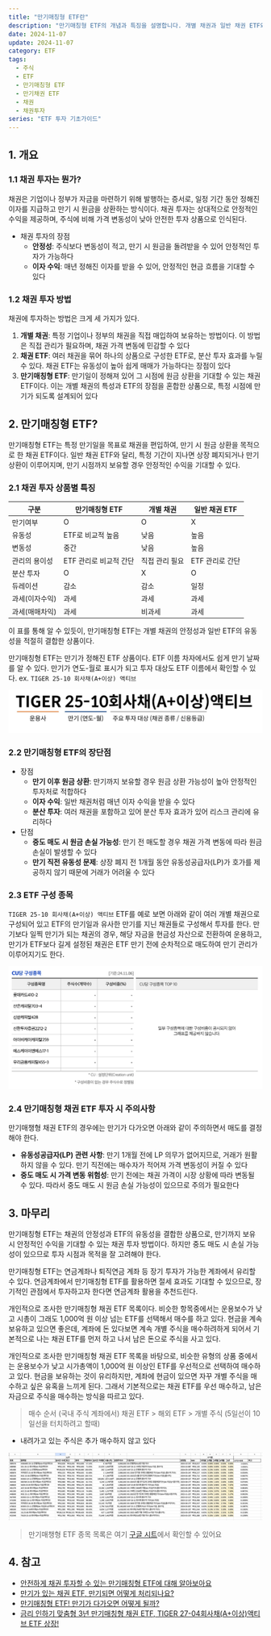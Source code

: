 ```yaml
---
title: "만기매칭형 ETF란"
description: "만기매칭형 ETF의 개념과 특징을 설명합니다. 개별 채권과 일반 채권 ETF와의 차이점, 투자 방법과 장단점을 상세히 다룹니다."
date: 2024-11-07
update: 2024-11-07
category: ETF
tags:
  - 주식
  - ETF
  - 만기매칭형 ETF
  - 만기채권 ETF
  - 채권
  - 채권투자
series: "ETF 투자 기초가이드"
---
```


## 1. 개요

### 1.1 채권 투자는 뭔가?

채권은 기업이나 정부가 자금을 마련하기 위해 발행하는 증서로, 일정 기간 동안 정해진 이자를 지급하고 만기 시 원금을 상환하는 방식이다. 채권 투자는 상대적으로 안정적인 수익을 제공하며, 주식에 비해 가격 변동성이 낮아 안전한 투자 상품으로 인식된다.

- 채권 투자의 장점
  - **안정성**: 주식보다 변동성이 적고, 만기 시 원금을 돌려받을 수 있어 안정적인 투자가 가능하다
  - **이자 수익**: 매년 정해진 이자를 받을 수 있어, 안정적인 현금 흐름을 기대할 수 있다

### 1.2 채권 투자 방법

채권에 투자하는 방법은 크게 세 가지가 있다.

1. **개별 채권**: 특정 기업이나 정부의 채권을 직접 매입하여 보유하는 방법이다. 이 방법은 직접 관리가 필요하며, 채권 가격 변동에 민감할 수 있다
2. **채권 ETF**: 여러 채권을 묶어 하나의 상품으로 구성한 ETF로, 분산 투자 효과를 누릴 수 있다. 채권 ETF는 유동성이 높아 쉽게 매매가 가능하다는 장점이 있다
3. **만기매칭형 ETF**: 만기일이 정해져 있어 그 시점에 원금 상환을 기대할 수 있는 채권 ETF이다. 이는 개별 채권의 특성과 ETF의 장점을 혼합한 상품으로, 특정 시점에 만기가 되도록 설계되어 있다

## 2. 만기매칭형 ETF?

만기매칭형 ETF는 특정 만기일을 목표로 채권을 편입하여, 만기 시 원금 상환을 목적으로 한 채권 ETF이다. 일반 채권 ETF와 달리, 특정 기간이 지나면 상장 폐지되거나 만기 상환이 이루어지며, 만기 시점까지 보유할 경우 안정적인 수익을 기대할 수 있다.

### 2.1 채권 투자 상품별 특징

| 구분           | 만기매칭형 ETF         | 개별 채권      | 일반 채권 ETF   |
| -------------- | ---------------------- | -------------- | --------------- |
| 만기여부       | O                      | O              | X               |
| 유동성         | ETF로 비교적 높음      | 낮음           | 높음            |
| 변동성         | 중간                   | 낮음           | 높음            |
| 관리의 용이성  | ETF 관리로 비교적 간단 | 직접 관리 필요 | ETF 관리로 간단 |
| 분산 투자      | O                      | X              | O               |
| 듀레이션       | 감소                   | 감소           | 일정            |
| 과세(이자수익) | 과세                   | 과세           | 과세            |
| 과세(매매차익) | 과세                   | 비과세         | 과세            |

이 표를 통해 알 수 있듯이, 만기매칭형 ETF는 개별 채권의 안정성과 일반 ETF의 유동성을 적절히 결합한 상품이다.

만기매칭형 ETF는 만기가 정해진 ETF 상품이다. ETF 이름 차자에서도 쉽게 만기 날짜를 알 수 있다. 만기가 연도-월로 표시가 되고 투자 대상도 ETF 이름에서 확인할 수 있다. ex. `TIGER 25-10 회사채(A+이상) 액티브`

![](image-20241107202301622.png)

### 2.2 만기매칭형 ETF의 장단점

- 장점
  - **만기 이후 원금 상환**: 만기까지 보유할 경우 원금 상환 가능성이 높아 안정적인 투자처로 적합하다
  - **이자 수익**: 일반 채권처럼 매년 이자 수익을 받을 수 있다
  - **분산 투자**: 여러 채권을 포함하고 있어 분산 투자 효과가 있어 리스크 관리에 유리하다
- 단점
  - **중도 매도 시 원금 손실 가능성**: 만기 전 매도할 경우 채권 가격 변동에 따라 원금 손실이 발생할 수 있다
  - **만기 직전 유동성 문제**: 상장 폐지 전 1개월 동안 유동성공급자(LP)가 호가를 제공하지 않기 때문에 거래가 어려울 수 있다

### 2.3 ETF 구성 종목

`TIGER 25-10 회사채(A+이상) 액티브` ETF를 예로 보면 아래와 같이 여러 개별 채권으로 구성되어 있고 ETF의 만기일과 유사한 만기를 지닌 채권들로 구성해서 투자를 한다. 만기보다 일찍 만기가 되는 채권의 경우, 해당 자금을 현금성 자산으로 전환하여 운용하고, 만기가 ETF보다 길게 설정된 채권은 ETF 만기 전에 순차적으로 매도하여 만기 관리가 이루어지기도 한다.

![ETF 구성 종목](image-20241107202316952.png)

### 2.4 만기매칭형 채권 ETF 투자 시 주의사항

만기매챙형 채권 ETF의 경우에는 만기가 다가오면 아래와 같이 주의하면서 매도를 결정해야 한다.

- **유동성공급자(LP) 관련 사항**: 만기 1개월 전에 LP 의무가 없어지므로, 거래가 원활하지 않을 수 있다. 만기 직전에는 매수자가 적어져 가격 변동성이 커질 수 있다
- **중도 매도 시 가격 변동 위험성**: 만기 전에는 채권 가격이 시장 상황에 따라 변동될 수 있다. 따라서 중도 매도 시 원금 손실 가능성이 있으므로 주의가 필요한다

## 3. 마무리

만기매칭형 ETF는 채권의 안정성과 ETF의 유동성을 결합한 상품으로, 만기까지 보유 시 안정적인 수익을 기대할 수 있는 채권 투자 방법이다. 하지만 중도 매도 시 손실 가능성이 있으므로 투자 시점과 목적을 잘 고려해야 한다.

만기매칭형 ETF는 연금계좌나 퇴직연금 계좌 등 장기 투자가 가능한 계좌에서 유리할 수 있다. 연금계좌에서 만기매칭형 ETF를 활용하면 절세 효과도 기대할 수 있으므로, 장기적인 관점에서 투자하고자 한다면 연금계좌 활용을 추천드린다.

개인적으로 조사한 만기매칭형 채권 ETF 목록이다. 비슷한 항목중에서는 운용보수가 낮고 시총이 그래도 1,000억 원 이상 넘는 ETF를 선택해서 매수를 하고 있다. 현금을 계속 보유하고 있으면 좋은데, 계좌에 돈 있다보면 계속 개별 주식을 매수하려하게 되어서 기본적으로 나는 채권 ETF를 먼저 하고 나서 남은 돈으로 주식을 사고 있다.

개인적으로 조사한 만기매칭형 채권 ETF 목록을 바탕으로, 비슷한 유형의 상품 중에서는 운용보수가 낮고 시가총액이 1,000억 원 이상인 ETF를 우선적으로 선택하여 매수하고 있다. 현금을 보유하는 것이 유리하지만, 계좌에 현금이 있으면 자꾸 개별 주식을 매수하고 싶은 유혹을 느끼게 된다. 그래서 기본적으로는 채권 ETF를 우선 매수하고, 남은 자금으로 주식을 매수하는 방식을 따르고 있다.

> 매수 순서 (국내 주식 계좌에서) 채권 ETF > 해외 ETF > 개별 주식 (5일선이 10일선을 터치하려고 할때)

- 내려가고 있는 주식은 추가 매수하지 않고 있다

![관심 만기매칭형 ETF](image-20241107202342085.png)

> 만기매챙형 ETF 종목 목록은 여기 [구글 시트](https://docs.google.com/spreadsheets/d/11kbUc6UClddhaStg6biPkQhFeC8ssGRITeYg1ZDxu8s/edit?gid=1613647338#gid=1613647338)에서 확인할 수 있어요

## 4. 참고

- [안전하게 채권 투자할 수 있는 만기매칭형 ETF에 대해 알아보아요](https://www.notion.so/ETF-12b46a2166e380289da9ff9861b3b6a0?pvs=21)
- [만기가 있는 채권 ETF, 만기되면 어떻게 처리되나요?](https://m.samsungfund.com/etf/insight/house-view/view.do?seq=57473)
- [만기매칭형 ETF! 만기가 다가오면 어떻게 될까?](https://m.post.naver.com/viewer/postView.naver?volumeNo=37362820&memberNo=28991414)
- [금리 인하기 맞춤형 3년 만기매칭형 채권 ETF, TIGER 27-04회사채(A+이상)액티브 ETF 상장!](https://www.tigeretf.com/ko/insight/hot-etf-introduce/view.do?listCnt=6&detailsKey=458&pageIndex=1&q=)